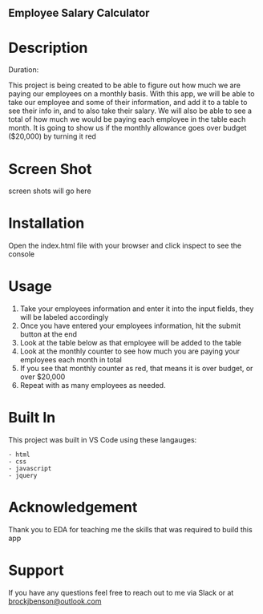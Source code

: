 ## Employee Salary Calculator

# Description

Duration: 

This project is being created to be able to figure out how much we are paying our employees on a monthly basis.
With this app, we will be able to take our employee and some of their information, and add it to a table to see their info in, and to also take their salary. 
We will also be able to see a total of how much we would be paying each employee in the table each month. It is going to show us if the monthly allowance goes over budget ($20,000) by turning it red

# Screen Shot

screen shots will go here


# Installation 

Open the index.html file with your browser and click inspect to see the console

# Usage 

1. Take your employees information and enter it into the input fields, they will be labeled accordingly
2. Once you have entered your employees information, hit the submit button at the end
3. Look at the table below as that employee will be added to the table 
4. Look at the monthly counter to see how much you are paying your employees each month in total
5. If you see that monthly counter as red, that means it is over budget, or over $20,000
6. Repeat with as many employees as needed.

# Built In 

This project was built in VS Code using these langauges:

    - html
    - css
    - javascript
    - jquery


# Acknowledgement 

Thank you to EDA for teaching me the skills that was required to build this app

# Support

If you have any questions feel free to reach out to me via Slack or at brockjbenson@outlook.com